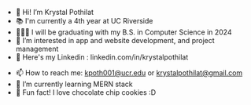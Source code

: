 - 👋 Hi! I’m Krystal Pothilat
- 📚 I'm currently a 4th year at UC Riverside
- 👩🏻‍🎓 I will be graduating with my B.S. in Computer Science in 2024
- 👀 I’m interested in app and website development, and project management
- 👥 Here's my Linkedin : linkedin.com/in/krystalpothilat
<!--- - 🖥️ Check out my website: https://krystalpothilat.github.io/ --->
- 📫 How to reach me: kpoth001@ucr.edu or krystalpothilat@gmail.com
- 🌱 I’m currently learning MERN stack
- 🍪 Fun fact! I love chocolate chip cookies :D

<!---
krystalpothilat/krystalpothilat is a ✨ special ✨ repository because its `README.md` (this file) appears on your GitHub profile.
You can click the Preview link to take a look at your changes.
--->
